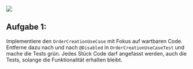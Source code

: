 ![](C:\dev\katas\tell-dont-ask-kata-patrick\datenstruktur.png)

## Aufgabe 1:

Implementiere den `OrderCreationUseCase` mit Fokus auf wartbaren Code. Entferne dazu nach und nach `@Disabled` in 
`OrderCreationUseCaseTest` und mache die Tests grün. Jedes Stück Code darf angefasst werden, auch die Tests, solange 
die Funktionalität erhalten bleibt.



